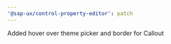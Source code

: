 ```yaml
---
'@sap-ux/control-property-editor': patch
---
```


Added hover over theme picker and border for Callout
